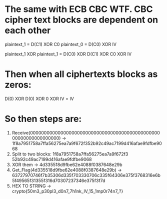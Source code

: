 # The same with ECB CBC WTF. CBC cipher text blocks are dependent on each other

plaintext_1 = D(C1) XOR C0
plaintext_0 = D(C0) XOR IV

plaintext_1 XOR plaintext_1 = D(C0) XOR D(C1) XOR C0 XOR IV

# Then when all ciphertexts blocks as zeros:
D(0) XOR D(0) XOR 0 XOR IV = IV

# So then steps are:
1. Receive(0000000000000000000000000000000000000000000000000000000000000000) -> 1f8a7951758a7ffa56275ea7a9f672f352b92c49ac7199d416afae9fdfbe9068
2. Split to two blocks: 
  1f8a7951758a7ffa56275ea7a9f672f3 
  52b92c49ac7199d416afae9fdfbe9068
3. XOR them -> 4d335518d9fbe62e4088f0387648e29b
4. Get_Flag(4d335518d9fbe62e4088f0387648e29b) -> 63727970746f7b35306d335f703330706c335f64306e375f3768316e6b5f49565f31355f316d70307237346e375f3f7d
5. HEX TO STRING -> crypto{50m3_p30pl3_d0n7_7h1nk_IV_15_1mp0r74n7_?}